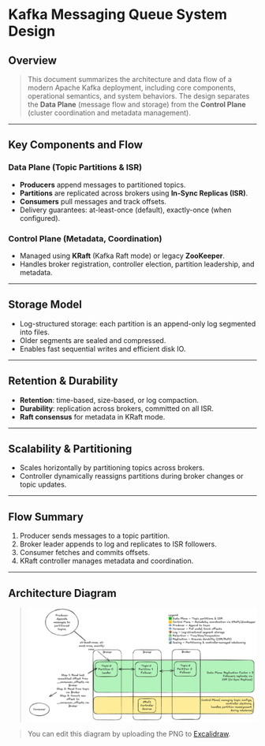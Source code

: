 # Kafka Messaging Queue System Design

## Overview

> This document summarizes the architecture and data flow of a modern Apache Kafka deployment, including core components, operational semantics, and system behaviors. The design separates the **Data Plane** (message flow and storage) from the **Control Plane** (cluster coordination and metadata management).

---

## Key Components and Flow

### Data Plane (Topic Partitions & ISR)
- **Producers** append messages to partitioned topics.
- **Partitions** are replicated across brokers using **In-Sync Replicas (ISR)**.
- **Consumers** pull messages and track offsets.
- Delivery guarantees: at-least-once (default), exactly-once (when configured).

### Control Plane (Metadata, Coordination)
- Managed using **KRaft** (Kafka Raft mode) or legacy **ZooKeeper**.
- Handles broker registration, controller election, partition leadership, and metadata.

---

## Storage Model

- Log-structured storage: each partition is an append-only log segmented into files.
- Older segments are sealed and compressed.
- Enables fast sequential writes and efficient disk IO.

---

## Retention & Durability

- **Retention**: time-based, size-based, or log compaction.
- **Durability**: replication across brokers, committed on all ISR.
- **Raft consensus** for metadata in KRaft mode.

---

## Scalability & Partitioning

- Scales horizontally by partitioning topics across brokers.
- Controller dynamically reassigns partitions during broker changes or topic updates.

---

## Flow Summary

1. Producer sends messages to a topic partition.
2. Broker leader appends to log and replicates to ISR followers.
3. Consumer fetches and commits offsets.
4. KRaft controller manages metadata and coordination.

---

## Architecture Diagram

> ![Kafka Architecture](kafka.excalidraw.png)

> You can edit this diagram by uploading the PNG to [Excalidraw](https://excalidraw.com).

